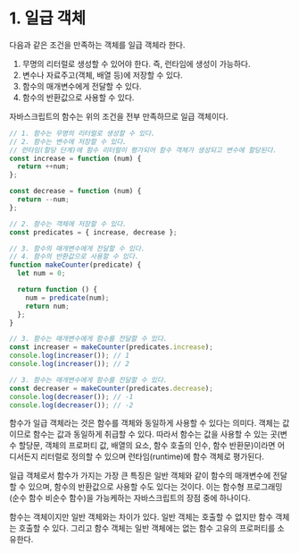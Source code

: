 # 1. 일급 객체

다음과 같은 조건을 만족하는 객체를 일급 객체라 한다.

1. 무명의 리터럴로 생성할 수 있어야 한다. 즉, 런타임에 생성이 가능하다.
2. 변수나 자료주고(객체, 배열 등)에 저장할 수 있다.
3. 함수의 매개변수에게 전달할 수 있다.
4. 함수의 반환값으로 사용할 수 있다.

자바스크립트의 함수는 위의 조건을 전부 만족하므로 일급 객체이다.

```js
// 1. 함수는 무명의 리터럴로 생성할 수 있다.
// 2. 함수는 변수에 저장할 수 있다.
// 런타임(할당 단계)에 함수 리터럴이 평가되어 함수 객체가 생성되고 변수에 할당된다.
const increase = function (num) {
  return ++num;
};

const decrease = function (num) {
  return --num;
};

// 2. 함수는 객체에 저장할 수 있다.
const predicates = { increase, decrease };

// 3. 함수의 매개변수에게 전달할 수 있다.
// 4. 함수의 반환값으로 사용할 수 있다.
function makeCounter(predicate) {
  let num = 0;

  return function () {
    num = predicate(num);
    return num;
  };
}

// 3. 함수는 매개변수에게 함수를 전달할 수 있다.
const increaser = makeCounter(predicates.increase);
console.log(increaser()); // 1
console.log(increaser()); // 2

// 3. 함수는 매개변수에게 함수를 전달할 수 있다.
const decreaser = makeCounter(predicates.decrease);
console.log(decreaser()); // -1
console.log(decreaser()); // -2
```

함수가 일급 객체라는 것은 함수를 객체와 동일하게 사용할 수 있다는 의미다. 객체는 값이므로 함수는 값과 동일하게 취급할 수 있다. 따라서 함수는 값을 사용할 수 있는 곳(변수 할당문, 객체의 프로퍼티 값, 배열의 요소, 함수 호출의 인수, 함수 반환문)이라면 어디서든지 리터럴로 정의할 수 있으며 런타임(runtime)에 함수 객체로 평가된다.

일급 객체로서 함수가 가지는 가장 큰 특징은 일반 객체와 같이 함수의 매개변수에 전달할 수 있으며, 함수의 반환값으로 사용할 수도 있다는 것이다. 이는 함수형 프로그래밍(순수 함수 비순수 함수)을 가능케하는 자바스크립트의 장점 중에 하나이다.

함수는 객체이지만 일반 객체와는 차이가 있다. 일반 객체는 호출할 수 없지만 함수 객체는 호출할 수 있다. 그리고 함수 객체는 일반 객체에는 없는 함수 고유의 프로퍼티를 소유한다.


